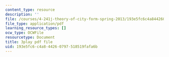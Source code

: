 ```yaml
---
content_type: resource
description: ''
file: /courses/4-241j-theory-of-city-form-spring-2013/193e5fc6c4a844260797518519fafa6b_ayw-96xs-ag.pdf
file_type: application/pdf
learning_resource_types: []
ocw_type: OCWFile
resourcetype: Document
title: 3play pdf file
uid: 193e5fc6-c4a8-4426-0797-518519fafa6b
---
```


